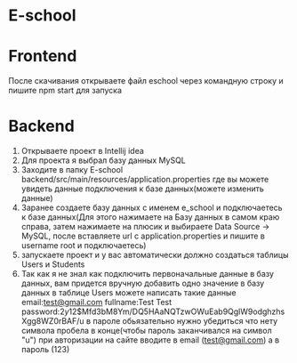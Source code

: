 # E-school
# Frontend
После скачивания открываете файл eschool через командную строку и пишите npm start для запуска
# Backend
1. Открываете проект в Intellij idea
2. Для проекта я выбрал базу данных MySQL
3. Заходите в папку E-school backend/src/main/resources/application.properties где вы можете увидеть данные подключения к базе данных(можете изменить данные)
4. Заранее создаете базу данных с именем e_school и подключаетесь к базе данных(Для этого нажимаете на Базу данных в самом краю справа, затем нажимаете на плюсик и выбираете Data Source -> MySQL, после вставляете url с application.properties и пишите в username root и подключаетесь)
5. запускаете проект и у вас автоматически должно создаться таблицы Users и Students
6. Так как я не знал как подключить первоначальные данные в базу данных, вам придется вручную добавить одно значение в базу данных в таблице Users
можете написать такие данные
email:test@gmail.com
fullname:Test Test
password:$2y$12$Mfd3bM8Ym/DQ5HAaNQTzwOWuEab9QglW9odghzhsXgg8WZ0rBAF/u
в пароле обьязательно нужно убедиться что нету символа пробела в конце(чтобы пароль заканчивался на символ "u")
при авторизации на сайте вводите в email (test@gmail.com) а в пароль (123)
